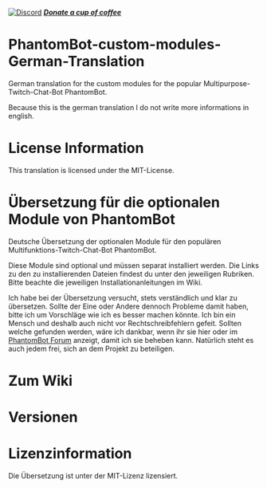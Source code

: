 [![Discord](https://discordapp.com/api/guilds/240072919722622977/widget.png)](https://discord.gg/JKJU3Zd)
***[Donate a cup of coffee](https://www.paypal.com/cgi-bin/webscr?cmd=_s-xclick&hosted_button_id=QF69JHHKBYV9A)***

# PhantomBot-custom-modules-German-Translation

German translation for the custom modules for the popular Multipurpose-Twitch-Chat-Bot PhantomBot.

Because this is the german translation I do not write more informations in english.

# License Information

This translation is licensed under the MIT-License.


# Übersetzung für die optionalen Module von PhantomBot

Deutsche Übersetzung der optionalen Module für den populären Multifunktions-Twitch-Chat-Bot PhantomBot.

Diese Module sind optional und müssen separat installiert werden.
Die Links zu den zu installierenden Dateien findest du unter den jeweiligen Rubriken.
Bitte beachte die jeweiligen Installationanleitungen im Wiki. 

Ich habe bei der Übersetzung versucht, stets verständlich und klar zu übersetzen. Sollte der Eine oder Andere dennoch Probleme 
damit haben, bitte ich um Vorschläge wie ich es besser machen könnte. Ich bin ein Mensch und deshalb auch nicht vor 
Rechtschreibfehlern gefeit. Sollten welche gefunden werden, wäre ich dankbar, wenn ihr sie hier oder im <a href="https://community.phantombot.tv/topic/797/german-translation-github" target="_blank">PhantomBot Forum</a> 
anzeigt, damit ich sie beheben kann. Natürlich steht es auch jedem frei, sich an dem Projekt zu beteiligen.

# Zum Wiki


# Versionen


# Lizenzinformation

Die Übersetzung ist unter der MIT-Lizenz lizensiert. 
